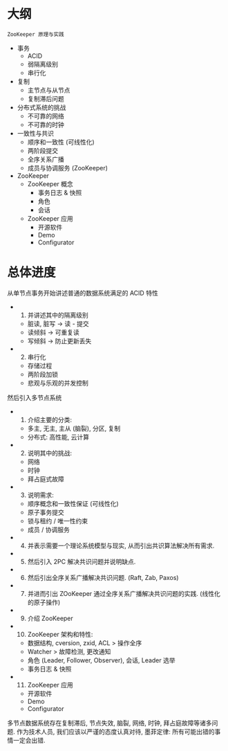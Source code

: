 
# 大纲

`ZooKeeper 原理与实践`

- 事务
  - ACID
  - 弱隔离级别
  - 串行化
- 复制
  - 主节点与从节点
  - 复制滞后问题
- 分布式系统的挑战
  - 不可靠的网络
  - 不可靠的时钟
- 一致性与共识
  - 顺序和一致性 (可线性化)
  - 两阶段提交
  - 全序关系广播
  - 成员与协调服务 (ZooKeeper)
- ZooKeeper
  - ZooKeeper 概念
    - 事务日志 & 快照
    - 角色
    - 会话
  - ZooKeeper 应用
    - 开源软件
    - Demo
    - Configurator

# 总体进度

从单节点事务开始讲述普通的数据系统满足的 ACID 特性
- 1. 并讲述其中的隔离级别
  - 脏读, 脏写 -> 读 - 提交
  - 读倾斜 -> 可重复读
  - 写倾斜 -> 防止更新丢失
- 2. 串行化
  - 存储过程
  - 两阶段加锁
  - 悲观与乐观的并发控制

然后引入多节点系统
- 1. 介绍主要的分类:
  - 多主, 无主, 主从 (脑裂), 分区, 复制
  - 分布式: 高性能, 云计算
- 2. 说明其中的挑战:
  - 网络
  - 时钟
  - 拜占庭式故障
- 3. 说明需求:
  - 顺序概念和一致性保证 (可线性化)
  - 原子事务提交
  - 锁与租约 / 唯一性约束
  - 成员 / 协调服务
- 4. 并表示需要一个理论系统模型与现实, 从而引出共识算法解决所有需求.
- 5. 然后引入 2PC 解决共识问题并说明缺点.
- 6. 然后引出全序关系广播解决共识问题. (Raft, Zab, Paxos)
- 7. 并进而引出 ZOoKeeper 通过全序关系广播解决共识问题的实践. (线性化的原子操作)
- 9. 介绍 ZooKeeper
- 10. ZooKeeper 架构和特性:
  - 数据结构, cversion, zxid, ACL > 操作全序
  - Watcher > 故障检测, 更改通知
  - 角色 (Leader, Follower, Observer), 会话, Leader 选举
  - 事务日志 & 快照
- 11. ZooKeeper 应用
  - 开源软件
  - Demo
  - Configurator

多节点数据系统存在复制滞后, 节点失效, 脑裂, 网络, 时钟, 拜占庭故障等诸多问题.
作为技术人员, 我们应该以严谨的态度认真对待, 墨菲定律: 所有可能出错的事情一定会出错.
